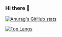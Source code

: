### Hi there 👋

<!--
**lengjiaxin/lengjiaxin** is a ✨ _special_ ✨ repository because its `README.md` (this file) appears on your GitHub profile.

Here are some ideas to get you started:

- 🔭 I’m currently working on ...
- 🌱 I’m currently learning ...
- 👯 I’m looking to collaborate on ...
- 🤔 I’m looking for help with ...
- 💬 Ask me about ...
- 📫 How to reach me: ...
- 😄 Pronouns: ...
- ⚡ Fun fact: ...
-->

[![Anurag's GitHub stats](https://github-readme-stats.vercel.app/api?username=lengjiaxin&count_private=true&theme=gruvbox_light)](https://github.com/anuraghazra/github-readme-stats)


[![Top Langs](https://github-readme-stats.vercel.app/api/top-langs/?username=lengjiaxin&count_private=true&layout=compact)](https://github.com/anuraghazra/github-readme-stats)

